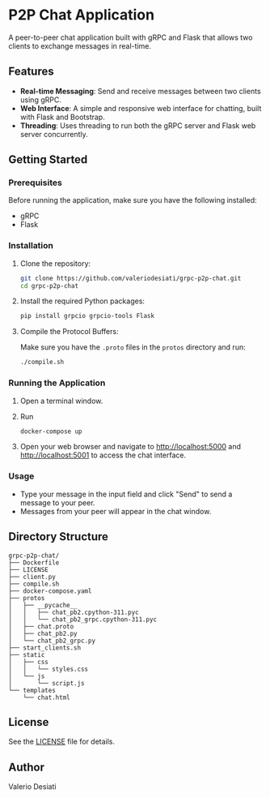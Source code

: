 # P2P Chat Application

A peer-to-peer chat application built with gRPC and Flask that allows two clients to exchange messages in real-time.

## Features

- **Real-time Messaging**: Send and receive messages between two clients using gRPC.
- **Web Interface**: A simple and responsive web interface for chatting, built with Flask and Bootstrap.
- **Threading**: Uses threading to run both the gRPC server and Flask web server concurrently.

## Getting Started

### Prerequisites

Before running the application, make sure you have the following installed:

- gRPC
- Flask

### Installation

1. Clone the repository:

   ```bash
   git clone https://github.com/valeriodesiati/grpc-p2p-chat.git
   cd grpc-p2p-chat
   ```

2. Install the required Python packages:

   ```bash
   pip install grpcio grpcio-tools Flask
   ```

3. Compile the Protocol Buffers:

   Make sure you have the `.proto` files in the `protos` directory and run:

   ```bash
   ./compile.sh
   ```

### Running the Application

1. Open a terminal window.
2. Run

   ```bash
   docker-compose up
   ```

3. Open your web browser and navigate to [http://localhost:5000](http://localhost:5000) and [http://localhost:5001](http://localhost:5001) to access the chat interface.

### Usage

- Type your message in the input field and click "Send" to send a message to your peer.
- Messages from your peer will appear in the chat window.

## Directory Structure

```
grpc-p2p-chat/
├── Dockerfile
├── LICENSE
├── client.py
├── compile.sh
├── docker-compose.yaml
├── protos
│   ├── __pycache__
│   │   ├── chat_pb2.cpython-311.pyc
│   │   └── chat_pb2_grpc.cpython-311.pyc
│   ├── chat.proto
│   ├── chat_pb2.py
│   └── chat_pb2_grpc.py
├── start_clients.sh
├── static
│   ├── css
│   │   └── styles.css
│   └── js
│       └── script.js
└── templates
    └── chat.html
```

## License

See the [LICENSE](LICENSE) file for details.

## Author

Valerio Desiati
